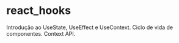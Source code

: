 # react_hooks
Introdução ao UseState, UseEffect e UseContext. Ciclo de vida de componentes. Context API.
